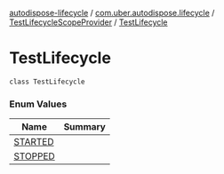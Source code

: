 [autodispose-lifecycle](../../../index.md) / [com.uber.autodispose.lifecycle](../../index.md) / [TestLifecycleScopeProvider](../index.md) / [TestLifecycle](./index.md)

# TestLifecycle

`class TestLifecycle`

### Enum Values

| Name | Summary |
|---|---|
| [STARTED](-s-t-a-r-t-e-d.md) |  |
| [STOPPED](-s-t-o-p-p-e-d.md) |  |
